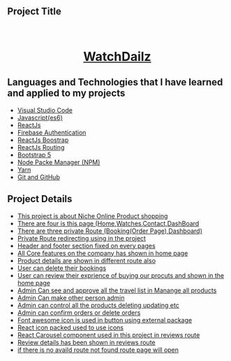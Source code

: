 <!-- PROJECT Title -->

## Project Title

<br />
  <h1 align="center"><a target="_blank" href="https://niche-watch-shop.web.app/">WatchDailz</a></h1>

  <!-- Languages and Technologies -->

## Languages and Technologies that I have learned and applied to my projects

- [Visual Studio Code](#visula-studio-code)
- [Javascript(es6)](#js-es6)
- [ReactJs](#ReactJs)
- [Firebase Authentication](#firebase)
- [ReactJs Boostrap](#ReactJs-Bootstrap)
- [ReactJs Routing](#ReactJs-routing)
- [Bootstrap 5](#bootstrap5)
- [Node Packe Manager (NPM)](#npm)
- [Yarn](#yarn)
- [Git and GitHub](#git)

## Project Details

- [This project is about Niche Online Product shopping](#threeColumn)
- [There are four is this page (Home,Watches,Contact,DashBoard](#react-router)
- [There are three private Route (Booking(Order Page),Dashboard)](#react-private-route)
- [Private Route redirecting using in the project](#react-private-route)
- [Header and footer section fixed on every pages](#header-footer)
- [All Core features on the company has shown in home page](#features)
- [Product details are shown in different route also](#different-route)
- [User can delete their bookings](#different-route)
- [User can review their exprience of buying our procuts and shown in the home page](#different-route)
- [Admin Can see and approve all the travel list in Manange all products](#admin-route)
- [Admin Can make other person admin](#admin-route)
- [Admin can control all the products deleting updating etc](#admin-route)
- [Admin can confirm orders or delete orders](#admin-route)
- [Font awesome icon is used in button using external package](#font-awesome)
- [React icon packed used to use icons](#react-rating)
- [React Carousel component used in this project in reviews route](#react-carousel)
- [Review details has been shown in reviews route](#reviews-details)
- [if there is no availd route not found route page will open](#NotFout-route)
